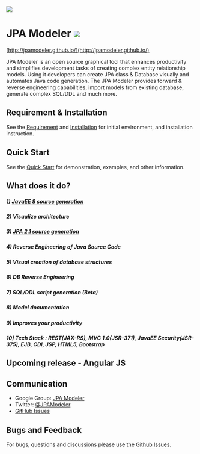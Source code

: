 <img src="http://jpamodeler.github.io/images/logo.png">

# JPA Modeler [![][license img]][license]



[http://jpamodeler.github.io/](http://jpamodeler.github.io/)

JPA Modeler is an open source graphical tool that enhances productivity and simplifies development tasks of creating complex entity relationship models. Using it developers can create JPA class & Database visually and automates Java code generation. The JPA Modeler provides forward & reverse engineering capabilities, import models from existing database, generate complex SQL/DDL and much more.

## Requirement & Installation

See the [Requirement](http://jpamodeler.github.io/tutorial/page.html?l=Requirement) and [Installation](http://jpamodeler.github.io/tutorial/page.html?l=Installation) for initial environment, and installation instruction.



## Quick Start

See the [Quick Start](http://jpamodeler.github.io/tutorial/page.html?l=QuickStart) for demonstration, examples, and other information.


## What does it do?

##### 1) [JavaEE 8 source generation](http://jpamodeler.github.io/tutorial/page.html?l=OFB/MVC/QuickStart)
##### 2) Visualize architecture
##### 3) [JPA 2.1 source generation](http://jpamodeler.github.io/tutorial/page.html?l=QuickStart)
##### 4) Reverse Engineering of Java Source Code
##### 5) Visual creation of database structures
##### 6) DB Reverse Engineering
##### 7) SQL/DDL script generation (Beta)
##### 8) Model documentation
##### 9) Improves your productivity
##### 10) Tech Stack : REST(JAX-RS), MVC 1.0(JSR-371), JavaEE Security(JSR-375), EJB, CDI, JSP, HTML5, Bootstrap

## Upcoming release - Angular JS

## Communication

- Google Group: [JPA Modeler](https://groups.google.com/forum/#!forum/jpamodeler)
- Twitter: [@JPAModeler](http://twitter.com/JPAModeler)
- [GitHub Issues](https://github.com/jGauravGupta/jpamodeler/issues)


## Bugs and Feedback

For bugs, questions and discussions please use the [Github Issues](https://github.com/jGauravGupta/jpamodeler/issues).

[license]:LICENSE
[license img]:https://img.shields.io/badge/License-Apache%202-blue.svg
